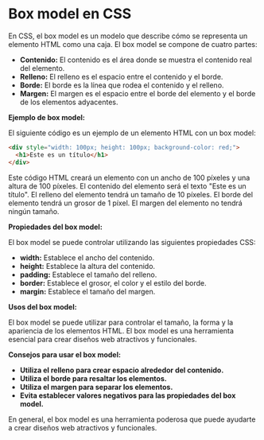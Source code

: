 # Box model en CSS

En CSS, el box model es un modelo que describe cómo se representa un elemento HTML como una caja. El box model se compone de cuatro partes:

* **Contenido:** El contenido es el área donde se muestra el contenido real del elemento.
* **Relleno:** El relleno es el espacio entre el contenido y el borde.
* **Borde:** El borde es la línea que rodea el contenido y el relleno.
* **Margen:** El margen es el espacio entre el borde del elemento y el borde de los elementos adyacentes.

**Ejemplo de box model:**

El siguiente código es un ejemplo de un elemento HTML con un box model:

```html
<div style="width: 100px; height: 100px; background-color: red;">
  <h1>Este es un título</h1>
</div>
```

Este código HTML creará un elemento con un ancho de 100 píxeles y una altura de 100 píxeles. El contenido del elemento será el texto "Este es un título". El relleno del elemento tendrá un tamaño de 10 píxeles. El borde del elemento tendrá un grosor de 1 píxel. El margen del elemento no tendrá ningún tamaño.

**Propiedades del box model:**

El box model se puede controlar utilizando las siguientes propiedades CSS:

* **width:** Establece el ancho del contenido.
* **height:** Establece la altura del contenido.
* **padding:** Establece el tamaño del relleno.
* **border:** Establece el grosor, el color y el estilo del borde.
* **margin:** Establece el tamaño del margen.

**Usos del box model:**

El box model se puede utilizar para controlar el tamaño, la forma y la apariencia de los elementos HTML. El box model es una herramienta esencial para crear diseños web atractivos y funcionales.

**Consejos para usar el box model:**

* **Utiliza el relleno para crear espacio alrededor del contenido.**
* **Utiliza el borde para resaltar los elementos.**
* **Utiliza el margen para separar los elementos.**
* **Evita establecer valores negativos para las propiedades del box model.**

En general, el box model es una herramienta poderosa que puede ayudarte a crear diseños web atractivos y funcionales.
